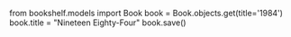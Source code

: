 from bookshelf.models import Book
book = Book.objects.get(title='1984')
book.title = "Nineteen Eighty-Four"
book.save()